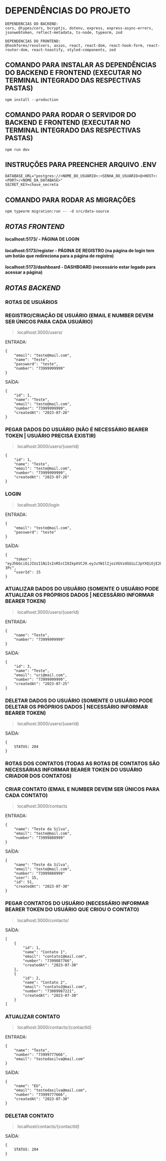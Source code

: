 # DEPENDÊNCIAS DO PROJETO
    DEPENDENCIAS DO BACKEND:
    cors, @types/cors, bcryptjs, dotenv, express, express-async-errors, jsonwebtoken, reflect-metadata, ts-node, typeorm, zod

    DEPENDENCIAS DO FRONTEND:
    @hookforms/resolvers, axios, react, react-dom, react-hook-form, react-router-dom, react-toastify, styled-components, zod

## COMANDO PARA INSTALAR AS DEPENDÊNCIAS DO BACKEND E FRONTEND (EXECUTAR NO TERMINAL INTEGRADO DAS RESPECTIVAS PASTAS)
	npm install --production

 ## COMANDO PARA RODAR O SERVIDOR DO BACKEND E FRONTEND (EXECUTAR NO TERMINAL INTEGRADO DAS RESPECTIVAS PASTAS)
	npm run dev
 
## INSTRUÇÕES PARA PREENCHER ARQUIVO .ENV
	DATABASE_URL="postgres://<NOME_DO_USUÁRIO>:<SENHA_DO_USUÁRIO>@<HOST>:<PORT>/<NOME_DA_DATABASE>"
	SECRET_KEY=chave_secreta	

## COMANDO PARA RODAR AS MIGRAÇÕES
	npm typeorm migration:run -- -d src/data-source
 
## _*ROTAS FRONTEND*_

#### localhost:5173/ - PÁGINA DE LOGIN
#### localhost:5173/register - PÁGINA DE REGISTRO (na página de login tem um botão que redireciona para a página de registro)
#### localhost:5173/dashboard - DASHBOARD (necessário estar logado para acessar a página)

##

## _*ROTAS BACKEND*_
### ROTAS DE USUÁRIOS

### REGISTRO/CRIAÇÃO DE USUÁRIO (EMAIL E NUMBER DEVEM SER ÚNICOS PARA CADA USUÁRIO)

> localhost:3000/users/

ENTRADA:
     
    {
    	"email": "teste@mail.com",
     	"name": "Teste",
    	"password": "teste",
     	"number": "73999999999"
    }

SAÍDA:

    {
    	"id": 1,
    	"name": "Teste",
    	"email": "teste@mail.com",
    	"number": "73999999999",
    	"createdAt": "2023-07-26"
    }

### PEGAR DADOS DO USUÁRIO (NÃO É NECESSÁRIO BEARER TOKEN | USUÁRIO PRECISA EXISTIR)

> localhost:3000/users/{userId}

    {
    	"id": 1,
    	"name": "Teste",
    	"email": "teste@mail.com",
    	"number": "73999999999",
    	"createdAt": "2023-07-26"
    }

### LOGIN

> localhost:3000/login

ENTRADA:

    {
    	"email": "teste@mail.com",
    	"password": "teste"
    }

SAÍDA:

    {
    	"token": "eyJhbGciOiJIUzI1NiIsInR5cCI6IkpXVCJ9.eyJuYW1lIjoiVGVzdGUiLCJpYXQiOjE2OTA3NDEyNDUsImV4cCI6MTY5MDgyNzY0NSwic3ViIjoiMTUifQ.9CcrbkomdJ6927udWfwzrAGQJiM7Ehx5Agu4vNM-3Pc",
    	"userId": 15
    }

### ATUALIZAR DADOS DO USUÁRIO (SOMENTE O USUÁRIO PODE ATUALIZAR OS PRÓPRIOS DADOS | NECESSÁRIO INFORMAR BEARER TOKEN)

> localhost:3000/users/{userId}

ENTRADA: 

    {
	    "name": "Teste",
	    "number": "73999999999"
    }

SAÍDA: 

    {
    	"id": 3,
    	"name": "Teste",
    	"email": "uri@mail.com",
    	"number": "73999999999",
    	"createdAt": "2023-07-25"
    }

### DELETAR DADOS DO USUÁRIO (SOMENTE O USUÁRIO PODE DELETAR OS PRÓPRIOS DADOS | NECESSÁRIO INFORMAR BEARER TOKEN)

> localhost:3000/users/{userId}

SAÍDA: 
    
    {
        STATUS: 204
    }

### ROTAS DOS CONTATOS (TODAS AS ROTAS DE CONTATOS SÃO NECESSÁRIAS INFORMAR BEARER TOKEN DO USUÁRIO CRIADOR DOS CONTATOS)

### CRIAR CONTATO (EMAIL E NUMBER DEVEM SER ÚNICOS PARA CADA CONTATO)

> localhost:3000/contacts

ENTRADA:

    {
    	"name": "Teste da Silva",
    	"email": "teste@mail.com",
    	"number": "73999888999"
    }

SAÍDA:

    {
    	"name": "Teste da Silva",
    	"email": "teste@mail.com",
    	"number": "73999888999"
    	"user": 15,
    	"id": 51,
    	"createdAt": "2023-07-30"
    }

### PEGAR CONTATOS DO USUÁRIO (NECESSÁRIO INFORMAR BEARER TOKEN DO USUÁRIO QUE CRIOU O CONTATO)

> localhost:3000/contacts/

SAÍDA: 

    [
    	{
    		"id": 1,
    		"name": "Contato 1",
    		"email": "contato1@mail.com",
    		"number": "7399887766",
    		"createdAt": "2023-07-30"
    	},
    	{
    		"id": 2,
    		"name": "Contato 2",
    		"email": "contato2@mail.com",
    		"number": "73009987221",
    		"createdAt": "2023-07-30"
    	}
    ]

### ATUALIZAR CONTATO

> localhost:3000/contacts/{contactId}

ENTRADA: 

    {
    	"name": "Teste",
    	"number": "73999777666",
    	"email": "testedasilva@mail.com"
    }

SAÍDA: 

    {
    	"name": "EU",
    	"email": "testedasilva@mail.com",
    	"number": "73999777666",
    	"createdAt": "2023-07-30"
    }

### DELETAR CONTATO

> localhost/contacts/{contactId}

SAÍDA: 

    {
        STATUS: 204
    }
